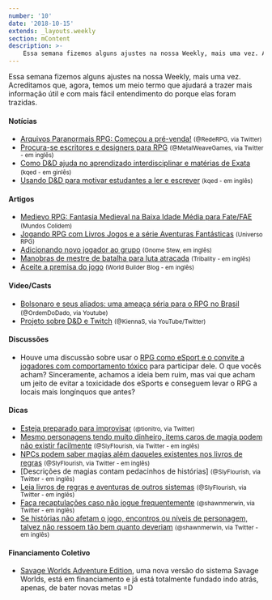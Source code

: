 ```yaml
---
number: '10'
date: '2018-10-15'
extends: _layouts.weekly
section: mContent
description: >-
    Essa semana fizemos alguns ajustes na nossa Weekly, mais uma vez. Acreditamos que, agora, temos um meio termo que ajudará a trazer mais informação útil e com mais fácil entendimento do porque elas foram trazidas.
---
```


Essa semana fizemos alguns ajustes na nossa Weekly, mais uma vez. Acreditamos que, agora, temos um meio termo que ajudará a trazer mais informação útil e com mais fácil entendimento do porque elas foram trazidas.

#### Notícias

- [Arquivos Paranormais RPG: Começou a pré-venda!] <small>(@RedeRPG, via Twitter)</small>
- [Procura-se escritores e designers para RPG] <small>(@MetalWeaveGames, via Twitter - em inglês)</small>
- [Como D&D ajuda no aprendizado interdisciplinar e matérias de Exata] <small>(kqed - em ginlês)</small>
- [Usando D&D para motivar estudantes a ler e escrever] <small>(kqed - em inglês)</small>

#### Artigos

- [Medievo RPG: Fantasia Medieval na Baixa Idade Média para Fate/FAE] <small>(Mundos Colidem)</small>
- [Jogando RPG com Livros Jogos e a série Aventuras Fantásticas] <small>(Universo RPG)</small>
- [Adicionando novo jogador ao grupo] <small>(Gnome Stew, em inglês)</small>
- [Manobras de mestre de batalha para luta atracada] <small>(Tribality - em inglês)</small>
- [Aceite a premisa do jogo] <small>(World Builder Blog - em inglês)</small>

#### Video/Casts

- [Bolsonaro e seus aliados: uma ameaça séria para o RPG no Brasil] <small>(@OrdemDoDado, via Youtube)</small>
- [Projeto sobre D&D e Twitch] <small>(@KiennaS, via YouTube/Twitter)</small>

#### Discussões

- Houve uma discussão sobre usar o [RPG como eSport e o convite a jogadores com comportamento tóxico] para participar dele. O que vocês acham? Sinceramente, achamos a ideia bem ruim, mas vai que acham um jeito de evitar a toxicidade dos eSports e conseguem levar o RPG a locais mais longínquos que antes?

#### Dicas

- [Esteja preparado para improvisar] <small>(@tionitro, via Twitter)</small>
- [Mesmo personagens tendo muito dinheiro, items caros de magia podem não existir facilmente] <small>(@SlyFlourish, via Twitter - em inglês)</small>
- [NPCs podem saber magias além daqueles existentes nos livros de regras] <small>(@SlyFlourish, via Twitter - em inglês)</small>
- [Descrições de magias contam pedacinhos de histórias] <small>(@SlyFlourish, via Twitter - em inglês)</small>
- [Leia livros de regras e aventuras de outros sistemas] <small>(@SlyFlourish, via Twitter - em inglês)</small>
- [Faça recaptulações caso não jogue frequentemente] <small>(@shawnmerwin, via Twitter - em inglês)</small>
- [Se histórias não afetam o jogo, encontros ou níveis de personagem, talvez não ressoem tão bem quanto deveriam] <small>(@shawnmerwin, via Twitter - em inglês)</small>

#### Financiamento Coletivo

- [Savage Worlds Adventure Edition], uma nova versão do sistema Savage Worlds, está em financiamento e já está totalmente fundado indo atrás, apenas, de bater novas metas =D

[Esteja preparado para improvisar]: https://twitter.com/tionitro/status/1053760439698550784
[Mesmo personagens tendo muito dinheiro, items caros de magia podem não existir facilmente]: http://twitter.com/SlyFlourish/status/1053711253842071552
[NPCs podem saber magias além daqueles existentes nos livros de regras]: https://twitter.com/SlyFlourish/status/1053333807569494016
[Descrições de magias conta a história da magia em si]: https://twitter.com/SlyFlourish/status/1052956339251625986
[Leia livros de regras e aventuras de outros sistemas]: https://twitter.com/SlyFlourish/status/1052231569069490177
[Faça recaptulações caso não jogue frequentemente]: https://twitter.com/shawnmerwin/status/1053350363624062976
[Se histórias não afetam o jogo, encontros ou níveis de personagem, talvez não ressoem tão bem quanto deveriam]: https://twitter.com/shawnmerwin/status/1052965971315572736
[Bolsonaro e seus aliados: uma ameaça séria para o RPG no Brasil]: https://www.youtube.com/watch?v=aPhRlxfL3c0
[Projeto sobre D&D e Twitch]: https://www.youtube.com/watch?v=gy--K1PMUe0
[Savage Worlds Adventure Edition]: https://www.kickstarter.com/projects/545820095/savage-worlds-adventure-edition
[Procura-se escritores e designers para RPG]: https://twitter.com/MetalWeaveGames/status/1052674006787096576
[Arquivos Paranormais RPG: Começou a pré-venda!]: https://www.rederpg.com.br/2018/10/18/arquivos-paranormais-rpg-comecou-pre-venda/
[Como D&D ajuda no aprendizado interdisciplinar e matérias de Exata]: https://www.kqed.org/mindshift/51790/how-dungeons-dragons-primes-students-for-interdisciplinary-learning-including-stem
[Usando D&D para motivar estudantes a ler e escrever]: https://www.kqed.org/mindshift/51787/leveraging-the-lore-of-dungeons-and-dragons-to-motivate-students-to-read-and-write
[RPG como eSport e o convite a jogadores com comportamento tóxico]: https://twitter.com/SlyFlourish/status/1053411315723763714
[Medievo RPG: Fantasia Medieval na Baixa Idade Média para Fate/FAE]: https://mundoscolidem.com.br/medievo-fate/
[Jogando RPG com Livros Jogos e a série Aventuras Fantásticas]: https://universorpg.com/bau-do-mestre/dicas/jogando-rpg-com-livros-jogos-e-a-serie-aventuras-fantasticas/
[Adicionando novo jogador ao grupo]: https://gnomestew.com/game-mastering/adding-a-new-player-to-your-stew/
[Manobras de mestre de batalha para luta atracada]: https://www.tribality.com/2018/10/17/battle-master-maneuvers-for-grappling/
[Aceite a premisa do jogo]: https://worldbuilderblog.me/2018/10/18/accept-the-premise/
